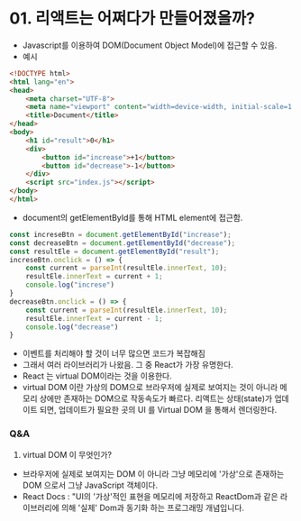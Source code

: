 # 01. 리액트는 어쩌다가 만들어졌을까?
- Javascript를 이용하여 DOM(Document Object Model)에 접근할 수 있음.
- 예시
```HTML
<!DOCTYPE html>
<html lang="en">
<head>
    <meta charset="UTF-8">  
    <meta name="viewport" content="width=device-width, initial-scale=1.0">
    <title>Document</title>
</head>
<body>
    <h1 id="result">0</h1>
    <div>
        <button id="increase">+1</button>
        <button id="decrease">-1</button>
    </div>
    <script src="index.js"></script>
</body>
</html>
```
- document의 getElementById를 통해 HTML element에 접근함.

```JavaScript
const increseBtn = document.getElementById("increase");
const decreaseBtn = document.getElementById("decrease");
const resultEle = document.getElementById("result");
increseBtn.onclick = () => {
    const current = parseInt(resultEle.innerText, 10);
    resultEle.innerText = current + 1;
    console.log("increse")
}
decreaseBtn.onclick = () => {
    const current = parseInt(resultEle.innerText, 10);
    resultEle.innerText = current - 1;
    console.log("decrease")
}
```
- 이벤트를 처리해야 할 것이 너무 많으면 코드가 복잡해짐
- 그래서 여러 라이브러리가 나왔음. 그 중 React가 가장 유명한다.
- React 는 virtual DOM이라는 것을 이용한다.
- virtual DOM 이란 가상의 DOM으로 브라우저에 실제로 보여지는 것이 아니라 메모리 상에만 존재하는 DOM으로 작동속도가 빠르다. 리액트는 상태(state)가 업데이트 되면, 업데이트가 필요한 곳의 UI 를 Virtual DOM 을 통해서 렌더링한다.

### Q&A
1. virtual DOM 이 무엇인가? 
- 브라우저에 실제로 보여지는 DOM 이 아니라 그냥 메모리에 '가상'으로 존재하는 DOM 으로서 그냥 JavaScript 객체이다.
- React Docs : "UI의 '가상'적인 표현을 메모리에 저장하고 ReactDom과 같은 라이브러리에 의해 '실제' Dom과 동기화 하는 프로그래밍 개념입니다.